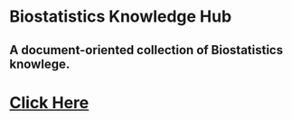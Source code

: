 Biostatistics Knowledge Hub
============

## A document-oriented collection of Biostatistics knowlege.

# [Click Here](https://github.com/vubiostat/KnowledgeHub/wiki)
